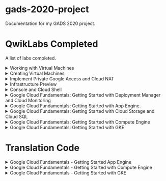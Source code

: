 # gads-2020-project
Documentation for my GADS 2020 project.

# QwikLabs Completed
A list of labs completed.
<details>
  <summary>Working with Virtual Machines</summary>
  <img src="1.png" />
</details>

<details>
  <summary>Creating Virtual Machines</summary>
  <img src="2.png" />
</details>

<details>
  <summary>Implement Private Google Access and Cloud NAT</summary>
  <img src="3.png" />
</details>

<details>
  <summary>Infrastructure Preview</summary>
  <img src="4.png" />
</details>

<details>
  <summary>Console and Cloud Shell</summary>
  <img src="5.png" />
</details>

<details>
  <summary>Google Cloud Fundamentals: Getting Started with Deployment Manager and Cloud Monitoring</summary>
  <img src="6.png" />
</details>

<details>
  <summary>Google Cloud Fundamentals: Getting Started with App Engine.</summary>
  <img src="7.png" />
</details>

<details>
  <summary>Google Cloud Fundamentals: Getting Started with Cloud Storage and Cloud SQL</summary>
  <img src="8.png" />
</details>

<details>
  <summary>Google Cloud Fundamentals: Getting Started with Compute Engine</summary>
  <img src="9.png" />
</details>

<details>
  <summary>Google Cloud Fundamentals: Getting Started with GKE</summary>
  <img src="10.png" />
</details>

# Translation Code
<details>
  <summary>Google Cloud Fundamentals -  Getting Started App Engine </summary>
 https://github.com/Olufemi-Oyekanmi/gads-2020-project/blob/master/Google%20Cloud%20Fundamentals%20-%20%20Getting%20Started%20App%20Engine.txt
</details>

<details>
  <summary>Google Cloud Fundamentals -  Getting Started with Compute Engine </summary>
https://github.com/Olufemi-Oyekanmi/gads-2020-project/blob/master/Google%20Cloud%20Fundamentals%20-%20Getting%20Started%20with%20Compute%20Engine.txt
</details>


<details>
  <summary>Google Cloud Fundamentals -  Getting Started with GKE </summary>
https://github.com/Olufemi-Oyekanmi/gads-2020-project/blob/master/Google%20Cloud%20Fundamentals%20-%20Getting%20Started%20with%20GKE.txt
</details>
